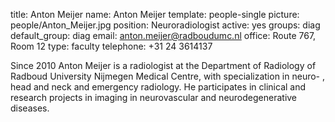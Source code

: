 title: Anton Meijer
name: Anton Meijer
template: people-single
picture: people/Anton_Meijer.jpg
position: Neuroradiologist
active: yes
groups: diag
default_group: diag
email: anton.meijer@radboudumc.nl
office: Route 767, Room 12
type: faculty
telephone: +31 24 3614137

Since 2010 Anton Meijer is a radiologist at the Department of Radiology of Radboud University Nijmegen Medical Centre, with specialization in neuro- , head and neck and emergency radiology. He participates in clinical and research projects in imaging in neurovascular and neurodegenerative diseases.
